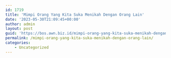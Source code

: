 ```yaml
---
id: 1719
title: 'Mimpi Orang Yang Kita Suka Menikah Dengan Orang Lain'
date: '2023-05-30T21:09:45+00:00'
author: admin
layout: post
guid: 'https://bos.awn.biz.id/mimpi-orang-yang-kita-suka-menikah-dengan-orang-lain/'
permalink: /mimpi-orang-yang-kita-suka-menikah-dengan-orang-lain/
categories:
    - Uncategorized
---
```


